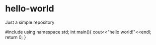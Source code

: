 # hello-world
Just a simple repository

#include <iostream>
using namespace std;
int main(){
  cout<<"hello world!"<<endl;
  return 0;
}
